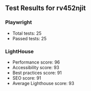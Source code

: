 ## Test Results for rv452njit

### Playwright

- Total tests: 25
- Passed tests: 25

### LightHouse

- Performance score: 96
- Accessibility score: 93
- Best practices score: 91
- SEO score: 91
- Average Lighthouse score: 93
